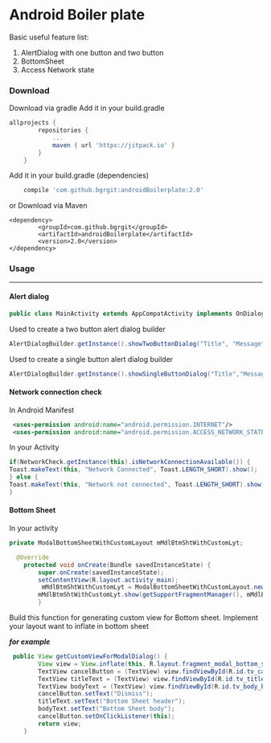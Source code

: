 # Android Boiler plate

Basic useful feature list:

 1. AlertDialog with one button and two button
 2. BottomSheet
 3. Access Network state

### Download

Download via gradle
Add it in your build.gradle
```groovy
allprojects {
		repositories {
			...
			maven { url 'https://jitpack.io' }
		}
	}
```
Add it in your build.gradle (dependencies)

```groovy
    compile 'com.github.bgrgit:androidBoilerplate:2.0'
```

or Download via Maven

```Maven
<dependency>
	    <groupId>com.github.bgrgit</groupId>
	    <artifactId>androidBoilerplate</artifactId>
	    <version>2.0</version>
</dependency>
 ```

### Usage


----------


#### Alert dialog



```java
public class MainActivity extends AppCompatActivity implements OnDialogListner
```
Used to create a two button alert dialog builder

```java
AlertDialogBuilder.getInstance().showTwoButtonDialog("Title", "Message", "Cancel", "OK", "WhichDialog", this, this);
```

Used to create a single button alert dialog builder

```java        
AlertDialogBuilder.getInstance().showSingleButtonDialog("Title","Message","OK",this);
```

#### Network connection check
In Android Manifest
```xml        
 <uses-permission android:name="android.permission.INTERNET"/>
 <uses-permission android:name="android.permission.ACCESS_NETWORK_STATE"/>
```
In your Activity
```java
if(NetworkCheck.getInstance(this).isNetworkConnectionAvailable()) {
Toast.makeText(this, "Network Connected", Toast.LENGTH_SHORT).show();
} else {
Toast.makeText(this, "Network not connected", Toast.LENGTH_SHORT).show();
}
```
#### Bottom Sheet

In your activity
```java
private ModalBottomSheetWithCustomLayout mMdlBtmShtWithCustomLyt;

  @Override
    protected void onCreate(Bundle savedInstanceState) {
        super.onCreate(savedInstanceState);
        setContentView(R.layout.activity_main);
         mMdlBtmShtWithCustomLyt = ModalBottomSheetWithCustomLayout.newInstance(getCustomViewForModalDialog());
        mMdlBtmShtWithCustomLyt.show(getSupportFragmentManager(), mMdlBtmShtWithCustomLyt.getTag());
        }
```
Build this function for generating custom view for Bottom sheet.
Implement your layout want to inflate in bottom sheet 

***for example***
```java
 public View getCustomViewForModalDialog() {
        View view = View.inflate(this, R.layout.fragment_modal_bottom_sheet_with_custom_layout, null);
        TextView cancelButton = (TextView) view.findViewById(R.id.tv_cancel_bottomsheet);
        TextView titleText = (TextView) view.findViewById(R.id.tv_title_bottomsheet);
        TextView bodyText = (TextView) view.findViewById(R.id.tv_body_bottomsheet);
        cancelButton.setText("Dismiss");
        titleText.setText("Bottom Sheet header");
        bodyText.setText("Bottom Sheet body");
        cancelButton.setOnClickListener(this);
        return view;
    }
```

